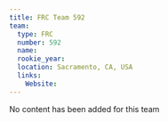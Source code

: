 ```yaml
---
title: FRC Team 592
team:
  type: FRC
  number: 592
  name: 
  rookie_year: 
  location: Sacramento, CA, USA
  links:
    Website: 
---
```

No content has been added for this team